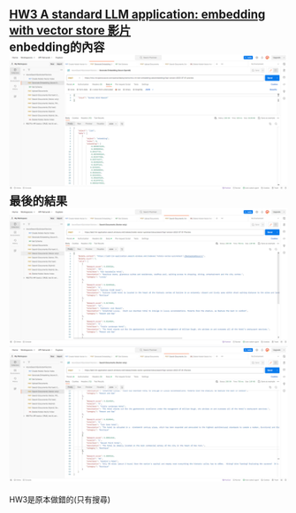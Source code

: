 [HW3 A standard LLM application: embedding with vector store 影片](https://youtu.be/jUP3BASDw0U)    
enbedding的內容
![Alt text](image-1.png)   
最後的結果
![Alt text](image-2.png)
![Alt text](image.png)
---
HW3是原本做錯的(只有搜尋)